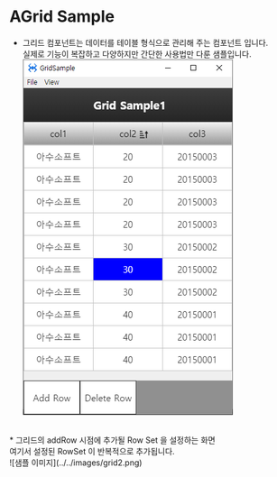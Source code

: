 # AGrid Sample

* 그리드 컴포넌트는 데이터를 테이블 형식으로 관리해 주는 컴포넌트 입니다.<br>
실제로 기능이 복잡하고 다양하지만 간단한 사용법만 다룬 샘플입니다.<br>
![샘플 이미지](../../images/grid1.png)
<br>
* 그리드의 addRow 시점에 추가될 Row Set 을 설정하는 화면<br>
여기서 설정된 RowSet 이 반복적으로 추가됩니다.<br>
![샘플 이미지](../../images/grid2.png)
